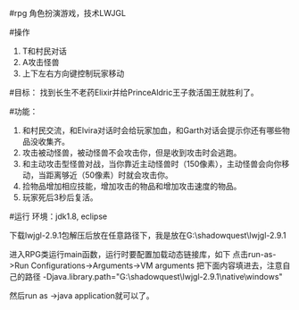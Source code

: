 #rpg
角色扮演游戏，技术LWJGL

#操作
1) T和村民对话
2) A攻击怪兽
3) 上下左右方向键控制玩家移动

#目标：
找到长生不老药Elixir并给PrinceAldric王子救活国王就胜利了。

#功能：
1) 和村民交流，和Elvira对话时会给玩家加血，和Garth对话会提示你还有哪些物品没收集齐。
2) 攻击被动怪兽，被动怪兽不会攻击你，但是收到攻击时会逃跑。
3) 和主动攻击型怪兽对战，当你靠近主动怪兽时（150像素），主动怪兽会向你移动，当距离够近（50像素）时就会攻击你。
4) 捡物品增加相应技能，增加攻击的物品和增加攻击速度的物品。
5) 玩家死后3秒后复活。

#运行
环境：jdk1.8, eclipse

下载lwjgl-2.9.1包解压后放在任意路径下，我是放在G:\shadowquest\lwjgl-2.9.1

进入RPG类运行main函数，运行时要配置加载动态链接库，如下
点击run-as->Run Configurations->Arguments->VM arguments
把下面内容填进去，注意自己的路径
-Djava.library.path="G:\shadowquest\lwjgl-2.9.1\native\windows"

然后run as ->java application就可以了。
